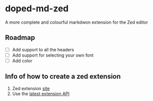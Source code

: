 # doped-md-zed
A more complete and colourful markdwon extension for the Zed editor

## Roadmap

- [ ] Add support to all the headers
- [ ] Add support for selecting your own font
- [ ] Add color

## Info of how to create a zed extension

1. Zed extension [site](https://zed.dev/docs/extensions/developing-extensions)
1. Use the [latest extension API](https://crates.io/crates/zed_extension_api)
